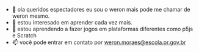 - 👋 ola queridos espectadores eu sou o weron mais pode me chamar de weron mesmo.
- 👀  estou interesado  em aprender cada vez mais.
- 🌱  estou aprendendo a fazer jogos em plataformas diferentes como p5js e Scratch
- 📫  você pode entrar em contato por weron.moraes@escola.pr.gov.br

<!---
weronpaulo/weronpaulo is a ✨ special ✨ repository because its `README.md` (this file) appears on your GitHub profile.
You can click the Preview link to take a look at your changes.
--->
